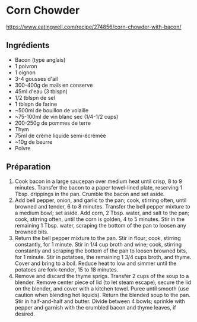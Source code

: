# Corn Chowder

https://www.eatingwell.com/recipe/274856/corn-chowder-with-bacon/

## Ingrédients

* Bacon (type anglais)
* 1 poivron
* 1 oignon
* 3-4 gousses d'ail
* 300-400g de maïs en conserve
* 45ml d'eau (3 tblspn)
* 1/2 tblspn de sel
* 1 tblspn de farine
* ~500ml de bouillon de volaille
* ~75-100ml de vin blanc sec (1/4-1/2 cups)
* 200-250g de pommes de terre
* Thym
* 75ml de crème liquide semi-écrémée
* ~10g de beurre
* Poivre

## Préparation

1. Cook bacon in a large saucepan over medium heat until crisp, 8 to 9 minutes. Transfer the bacon to a paper towel-lined plate, reserving 1 Tbsp. drippings in the pan. Crumble the bacon and set aside.
2. Add bell pepper, onion, and garlic to the pan; cook, stirring often, until browned and tender, 6 to 8 minutes. Transfer the bell pepper mixture to a medium bowl; set aside. Add corn, 2 Tbsp. water, and salt to the pan; cook, stirring often, until the corn is golden, 4 to 5 minutes. Stir in the remaining 1 Tbsp. water, scraping the bottom of the pan to loosen any browned bits.
3. Return the bell pepper mixture to the pan. Stir in flour; cook, stirring constantly, for 1 minute. Stir in 1/4 cup broth and wine; cook, stirring constantly and scraping the bottom of the pan to loosen browned bits, for 1 minute. Stir in potatoes, the remaining 1 3/4 cups broth, and thyme. Cover and bring to a boil. Reduce heat to low and simmer until the potatoes are fork-tender, 15 to 18 minutes.
4. Remove and discard the thyme sprigs. Transfer 2 cups of the soup to a blender. Remove center piece of lid (to let steam escape), secure the lid on the blender, and cover with a kitchen towel. Puree until smooth (use caution when blending hot liquids). Return the blended soup to the pan. Stir in half-and-half and butter. Divide between 4 bowls; sprinkle with pepper and garnish with the crumbled bacon and thyme leaves, if desired.
